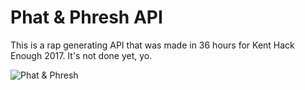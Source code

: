 ﻿# Phat & Phresh API

This is a rap generating API that was made in 36 hours for Kent Hack Enough 2017. It's not done yet, yo.

![Phat & Phresh](http://www.rappers.org/wp-content/uploads/2009/06/k10172591.jpg)